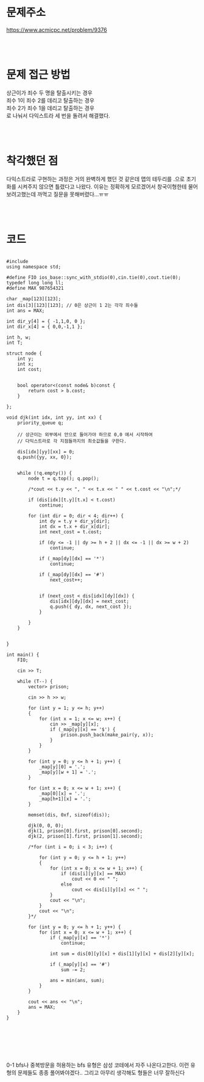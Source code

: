 # 문제주소
https://www.acmicpc.net/problem/9376


<br><br>
# 문제 접근 방법
상근이가 죄수 두 명을 탈출시키는 경우 <br>
죄수 1이 죄수 2를 데리고 탈출하는 경우 <br>
죄수 2가 죄수 1을 데리고 탈출하는 경우 <br>
로 나눠서 다익스트라 세 번을 돌려서 해결했다. 


<br><br>
# 착각했던 점
<p>
다익스트라로 구현하는 과정은 거의 완벽하게 했던 것 같은데 맵의 테두리를 .으로 초기화를 시켜주지 않으면 틀렸다고 나왔다. 이유는 정확하게 모르겠어서 창국이형한테 물어보려고했는데 까먹고 질문을 못해버렸다...ㅠㅠ
</p>
<br><br>


# 코드
<pre>
<code>
#include <bits/stdc++.h>
using namespace std;

#define FIO ios_base::sync_with_stdio(0),cin.tie(0),cout.tie(0);
typedef long long ll;
#define MAX 987654321

char _map[123][123];
int dis[3][123][123]; // 0은 상근이 1 2는 각각 죄수들
int ans = MAX;

int dir_y[4] = { -1,1,0, 0 };
int dir_x[4] = { 0,0,-1,1 };

int h, w;
int T;

struct node {
	int y;
	int x;
	int cost;


	bool operator<(const node& b)const {
		return cost > b.cost;
	}
	
};

void djk(int idx, int yy, int xx) {
	priority_queue<node> q;

	// 상근이는 외부에서 안으로 들어가야 하므로 0,0 에서 시작하여 
	// 다익스트라로 각 지점들까지의 최솟값들을 구한다.

	dis[idx][yy][xx] = 0;
	q.push({yy, xx, 0});
		
		
	while (!q.empty()) {
		node t = q.top(); q.pop();

		/*cout << t.y << ", " << t.x << " " << t.cost << "\n";*/

		if (dis[idx][t.y][t.x] < t.cost)
			continue;

		for (int dir = 0; dir < 4; dir++) {
			int dy = t.y + dir_y[dir];
			int dx = t.x + dir_x[dir];
			int next_cost = t.cost;
				
			if (dy <= -1 || dy >= h + 2 || dx <= -1 || dx >= w + 2)
				continue;

			if (_map[dy][dx] == '*')
				continue;

			if (_map[dy][dx] == '#')
				next_cost++;

			
			if (next_cost < dis[idx][dy][dx]) {
				dis[idx][dy][dx] = next_cost;
				q.push({ dy, dx, next_cost });
			}
				
		}
	}
	

}

int main() {
	FIO;

	cin >> T;

	while (T--) {
		vector<pair<int, int>> prison;

		cin >> h >> w;

		for (int y = 1; y <= h; y++)
		{
			for (int x = 1; x <= w; x++) {
				cin >> _map[y][x];
				if (_map[y][x] == '$') {
					prison.push_back(make_pair(y, x));
				}
			}
		}

		for (int y = 0; y <= h + 1; y++) {
			_map[y][0] = '.';
			_map[y][w + 1] = '.';
		}

		for (int x = 0; x <= w + 1; x++) {
			_map[0][x] = '.';
			_map[h+1][x] = '.';
		}

		memset(dis, 0xf, sizeof(dis));
		
		djk(0, 0, 0);
		djk(1, prison[0].first, prison[0].second);
		djk(2, prison[1].first, prison[1].second);

		/*for (int i = 0; i < 3; i++) {

			for (int y = 0; y <= h + 1; y++)
			{
				for (int x = 0; x <= w + 1; x++) {
					if (dis[i][y][x] == MAX)
						cout << 0 << " ";
					else
						cout << dis[i][y][x] << " ";
				}
				cout << "\n";
			}
			cout << "\n";
		}*/

		for (int y = 0; y <= h + 1; y++) {
			for (int x = 0; x <= w + 1; x++) {
				if (_map[y][x] == '*') 
					continue;
				
				int sum = dis[0][y][x] + dis[1][y][x] + dis[2][y][x];

				if (_map[y][x] == '#')
					sum -= 2;

				ans = min(ans, sum);
			}
		}

		cout << ans << "\n";
		ans = MAX;
	}
}


</code>
</pre>

<br><br>
<p>
0-1 bfs나 중복방문을 허용하는 bfs 유형은 삼성 코테에서 자주 나온다고한다. 이런 유형의 문제들도 종종 풀어봐야겠다.. 그리고 아무리 생각해도 형들은 너무 잘하신다
</p>